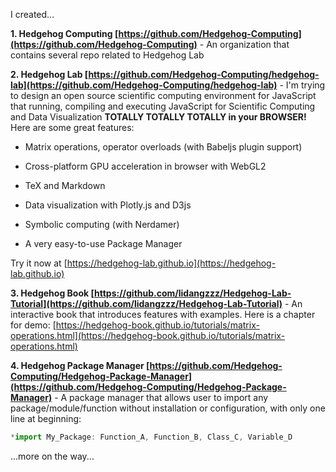 I created...

**1. Hedgehog Computing [https://github.com/Hedgehog-Computing](https://github.com/Hedgehog-Computing)** - An organization that contains several repo related to Hedgehog Lab

**2. Hedgehog Lab [https://github.com/Hedgehog-Computing/hedgehog-lab](https://github.com/Hedgehog-Computing/hedgehog-lab)** - I'm trying to design an open source scientific computing environment for JavaScript that running, compiling and executing JavaScript for Scientific Computing and Data Visualization **TOTALLY TOTALLY TOTALLY in your BROWSER!** Here are some great features:

  - Matrix operations, operator overloads (with Babeljs plugin support)

  - Cross-platform GPU acceleration in browser with WebGL2

  - TeX and Markdown

  - Data visualization with Plotly.js and D3js

  - Symbolic computing (with Nerdamer)

  - A very easy-to-use Package Manager

Try it now at [https://hedgehog-lab.github.io](https://hedgehog-lab.github.io)

**3. Hedgehog Book [https://github.com/lidangzzz/Hedgehog-Lab-Tutorial](https://github.com/lidangzzz/Hedgehog-Lab-Tutorial)** - An interactive book that introduces features with examples. Here is a chapter for demo: [https://hedgehog-book.github.io/tutorials/matrix-operations.html](https://hedgehog-book.github.io/tutorials/matrix-operations.html)

**4. Hedgehog Package Manager [https://github.com/Hedgehog-Computing/Hedgehog-Package-Manager](https://github.com/Hedgehog-Computing/Hedgehog-Package-Manager)** - A package manager that allows user to import any package/module/function without installation or configuration, with only one line at beginning:

```js
*import My_Package: Function_A, Function_B, Class_C, Variable_D
```

...more on the way...

